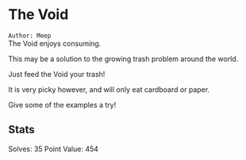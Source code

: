 # The Void

`Author: Meep`  
The Void enjoys consuming.  

This may be a solution to the growing trash problem around the world.  

Just feed the Void your trash!  

It is very picky however, and will only eat cardboard or paper.  

Give some of the examples a try!  

## Stats

Solves: 35
Point Value: 454
